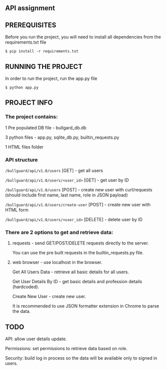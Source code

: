 API assignment
-------------------------

## PREREQUISITES
Before you run the project, you will need to install all dependencies from the requirements.txt file

`$ pip install -r requirements.txt`

## RUNNING THE PROJECT
In order to run the project, run the app.py file

`$ python app.py`

## PROJECT INFO
### The project contains:

1 Pre populated DB file - bullgard_db.db

3 python files - app.py, sqlite_db.py, builtin_requests.py

1 HTML files folder

### API structure
`/bullguard/api/v1.0/users` [GET] - get all users

`/bullguard/api/v1.0/users/<user_id>` [GET] - get user by ID

`/bullguard/api/v1.0/users` [POST] - create new user with curl/requests (should include first name, last name, role in JSON payload)

`/bullguard/api/v1.0/users/create-user` [POST] - create new user with HTML form

`/bullguard/api/v1.0/users/<user_id>` [DELETE] - delete user by ID


### There are 2 options to get and retrieve data:
1. requests - send GET/POST/DELETE requests directly to the server.

   You can use the pre built requests in the builtin_requests.py file.
   
2. web browser - use localhost in the browser.

   Get All Users Data - retrieve all basic details for all users.
   
   Get User Details By ID - get basic details and profession details (hardcoded).
   
   Create New User - create new user.
   

   It is recommended to use JSON formatter extension in Chrome to parse the data.

## TODO
API: allow user details update.

Permissions: set permissions to retrieve data based on role.

Security: build log in process so the data will be available only to signed in users.
